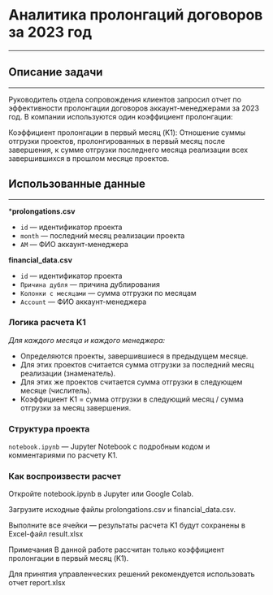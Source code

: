 # Аналитика пролонгаций договоров за 2023 год
____
  
## Описание задачи
____
Руководитель отдела сопровождения клиентов запросил отчет по эффективности пролонгации договоров аккаунт-менеджерами за 2023 год. В компании используются один коэффициент пролонгации:

Коэффициент пролонгации в первый месяц (K1):
Отношение суммы отгрузки проектов, пролонгированных в первый месяц после завершения, к сумме отгрузки последнего месяца реализации всех завершившихся в прошлом месяце проектов.

## Использованные данные
____

***prolongations.csv**
- `id` — идентификатор проекта
- `month` — последний месяц реализации проекта
- `AM` — ФИО аккаунт-менеджера

**financial_data.csv**
- `id` — идентификатор проекта
- `Причина дубля` — причина дублирования
- `Колонки с месяцами` — сумма отгрузки по месяцам
- `Account` — ФИО аккаунт-менеджера

### Логика расчета K1

*Для каждого месяца и каждого менеджера:*

- Определяются проекты, завершившиеся в предыдущем месяце.
- Для этих проектов считается сумма отгрузки за последний месяц реализации (знаменатель).
- Для этих же проектов считается сумма отгрузки в следующем месяце (числитель).
- Коэффициент K1 = сумма отгрузки в следующий месяц / сумма отгрузки за месяц завершения.

### Структура проекта
`notebook.ipynb` — Jupyter Notebook с подробным кодом и комментариями по расчету K1.

### Как воспроизвести расчет
Откройте notebook.ipynb в Jupyter или Google Colab.

Загрузите исходные файлы prolongations.csv и financial_data.csv.

Выполните все ячейки — результаты расчета K1 будут сохранены в Excel-файл result.xlsx

Примечания
В данной работе рассчитан только коэффициент пролонгации в первый месяц (K1).

Для принятия управленческих решений рекомендуется использовать отчет report.xlsx
